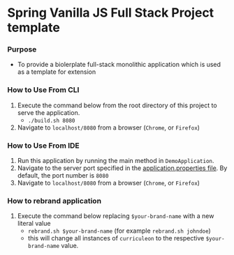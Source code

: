 # Spring Vanilla JS Full Stack Project template 

### Purpose
* To provide a biolerplate full-stack monolithic application which is used as a template for extension

### How to Use From CLI
1. Execute the command below from the root directory of this project to serve the application.
     * `./build.sh 8080`
2. Navigate to `localhost/8080` from a browser (`Chrome`, or `Firefox`)


### How to Use From IDE
  1. Run this application by running the main method in `DemoApplication`.
  2. Navigate to the server port specified in the [application.properties file](./src/main/resources/application.properties). By default, the port number is `8080`
  3. Navigate to `localhost/8080` from a browser (`Chrome`, or `Firefox`)

### How to rebrand application
  1. Execute the command below replacing `$your-brand-name` with a new literal value
     * `rebrand.sh $your-brand-name` (for example `rebrand.sh johndoe`)
     * this will change all instances of `curriculeon` to the respective `$your-brand-name` value. 